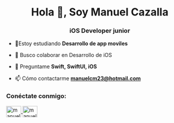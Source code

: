 <h1 align="center">Hola 👋, Soy Manuel Cazalla</h1>
<h3 align="center">iOS Developer junior</h3>

- 🔭Estoy estudiando **Desarrollo de app moviles**

- 👯 Busco colaborar  en Desarrollo de iOS

- 💬 Preguntame **Swift, SwiftUI, iOS**
- 📫 Cómo contactarme **manuelcm23@hotmail.com**




<h3 align="left">Conéctate conmigo:</h3>
<p align="left">
<a href="https:/ /linkedin.com/in/manuel cazalla" target="blank"><img align="center" src="https://raw.githubusercontent.com/rahuldkjain/github-profile-readme-generator/master/src/images/icons/Social/linked-in-alt.svg" alt="manuel cazalla" height="30" width="40" /></ un>
<a href="https://fb.com/manuel cazalla colmenero" target="blank"><img align="center" src="https://raw.githubusercontent.com/rahuldkjain/github-profile-readme -generator/master/src/images/icons/Social/facebook.svg" alt="manuel cazalla colmenero" height="30" width="40" /></a> </p> <h3 align=
"


